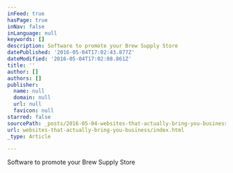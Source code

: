 ```yaml
---
inFeed: true
hasPage: true
inNav: false
inLanguage: null
keywords: []
description: Software to promote your Brew Supply Store
datePublished: '2016-05-04T17:02:43.877Z'
dateModified: '2016-05-04T17:02:08.861Z'
title: ''
author: []
authors: []
publisher:
  name: null
  domain: null
  url: null
  favicon: null
starred: false
sourcePath: _posts/2016-05-04-websites-that-actually-bring-you-business.md
url: websites-that-actually-bring-you-business/index.html
_type: Article

---
```

Software to promote your Brew Supply Store